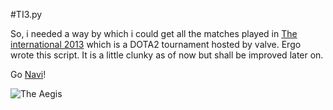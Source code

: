 #TI3.py

So, i needed a way by which i could get all the matches played in [The international 2013](http://dota2.com/international) which is a DOTA2 tournament hosted by valve. Ergo wrote this script. It is a little clunky as of now but shall be improved later on. 

Go [Navi](http://www.dota2.com/international/players/navi/)!

![The Aegis](http://media.steampowered.com/apps/dota2/images/international2013/header_center.jpg)
